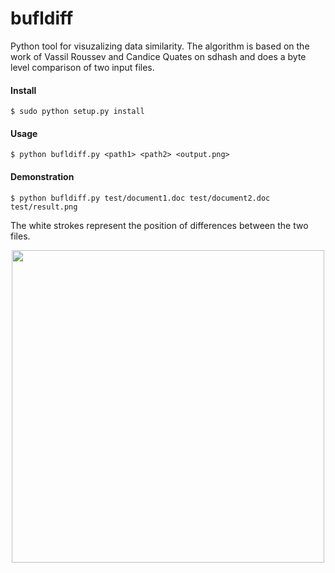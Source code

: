 bufldiff
========

Python tool for visuzalizing data similarity. The algorithm is based on the work of Vassil Roussev and Candice Quates on sdhash and does a byte level comparison of two input files.

#### Install

<pre><code>$ sudo python setup.py install</code></pre>

#### Usage

<pre><code>$ python bufldiff.py &lt;path1> &lt;path2> &lt;output.png></code></pre>

#### Demonstration

<pre><code>$ python bufldiff.py test/document1.doc test/document2.doc test/result.png</code></pre>

The white strokes represent the position of differences between the two files.

<div align="center"><img src="https://raw.github.com/pcbje/bufldiff/master/test/output.png" width="500"/></div>

